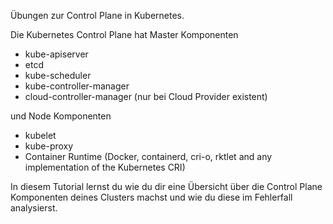 Übungen zur Control Plane in Kubernetes.

Die Kubernetes Control Plane hat Master Komponenten

* kube-apiserver 
* etcd
* kube-scheduler
* kube-controller-manager
* cloud-controller-manager (nur bei Cloud Provider existent)

und Node Komponenten

* kubelet
* kube-proxy
* Container Runtime (Docker, containerd, cri-o, rktlet and any implementation of the Kubernetes CRI)

In diesem Tutorial lernst du wie du dir eine Übersicht über die Control Plane Komponenten deines Clusters machst und wie du diese im Fehlerfall analysierst.